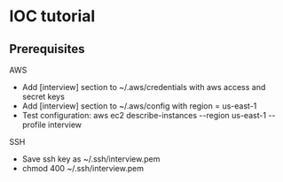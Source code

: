 # IOC tutorial

## Prerequisites

AWS

* Add [interview] section to ~/.aws/credentials with aws access and secret keys
* Add [interview] section to ~/.aws/config with region = us-east-1
* Test configuration: aws ec2 describe-instances --region us-east-1 --profile interview

SSH

* Save ssh key as ~/.ssh/interview.pem
* chmod 400 ~/.ssh/interview.pem
